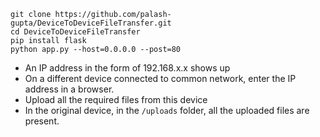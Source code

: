 ```
git clone https://github.com/palash-gupta/DeviceToDeviceFileTransfer.git
cd DeviceToDeviceFileTransfer
pip install flask
python app.py --host=0.0.0.0 --post=80
```

- An IP address in the form of 192.168.x.x shows up
- On a different device connected to common network, enter the IP address in a browser.
- Upload all the required files from this device
- In the original device, in the `/uploads` folder, all the uploaded files are present.
